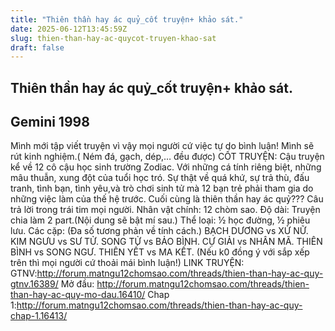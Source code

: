 ```yaml
---
title: "Thiên thần hay ác quỷ_cốt truyện+ khảo sát."
date: 2025-06-12T13:45:59Z
slug: thien-than-hay-ac-quycot-truyen-khao-sat
draft: false
---
```


## Thiên thần hay ác quỷ_cốt truyện+ khảo sát.

## Gemini 1998

Mình mới tập viết truyện vì vậy mọi người cứ việc tự do bình luận! Mình sẽ rút kinh nghiệm.( Ném đá, gạch, dép,… đều được) 
CỐT TRUYỆN:
 Cậu truyện kể về 12 cô cậu học sinh trường Zodiac. Với những cá tính riêng biệt, những mâu thuẫn, xung đột của tuổi học tró. Sự thật về quá khứ, sự trả thù, đấu tranh, tình bạn, tình yêu,và trò chơi sinh tử mà 12 bạn trẻ phải tham gia do những việc làm của thế hệ trước. Cuối cùng là thiên thần hay ác quỷ??? Câu trả lời trong trái tim mọi người.
Nhân vật chính: 12 chòm sao.
Độ dài: Truyện chia làm 2 part.(Nội dung sẽ bật mí sau.) 
Thể loại: ½ học đường, ½ phiêu lưu.
Các cặp: (Đa số tương phản về tính cách.) 
BẠCH DƯƠNG vs XỬ NỮ.
KIM NGƯU vs SƯ TỬ.
SONG TỬ vs BẢO BÌNH.
CỰ GIẢI vs NHÂN MÃ.
THIÊN BÌNH vs SONG NGƯ.
THIÊN YẾT vs MA KẾT.
(Nếu k0 đồng ý với sắp xếp trên thì mọi người cứ thoải mái bình luận!)
LINK TRUYỆN: 
GTNV:http://forum.matngu12chomsao.com/threads/thien-than-hay-ac-quy-gtnv.16389/
Mở đầu: http://forum.matngu12chomsao.com/threads/thien-than-hay-ac-quy-mo-dau.16410/
Chap 1:http://forum.matngu12chomsao.com/threads/thien-than-hay-ac-quy-chap-1.16413/